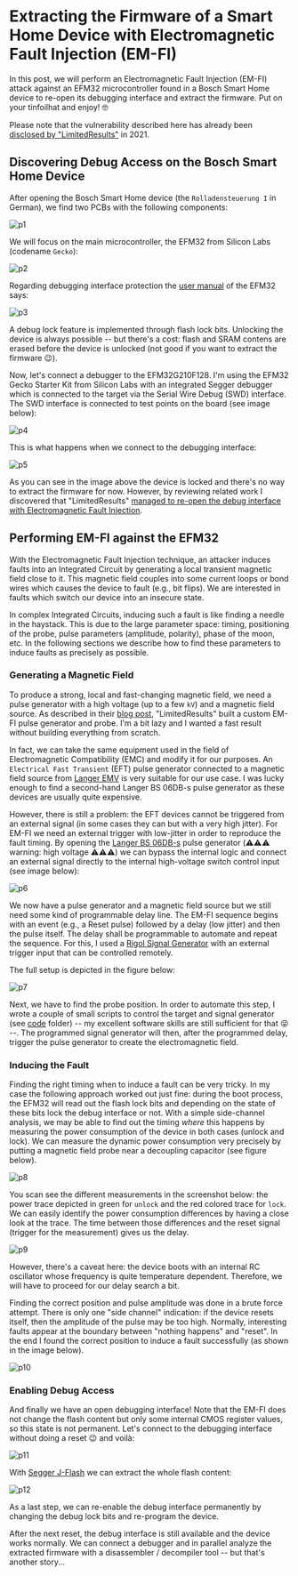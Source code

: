 # Extracting the Firmware of a Smart Home Device with Electromagnetic Fault Injection (EM-FI)

In this post, we will perform an Electromagnetic Fault Injection (EM-FI) attack against an EFM32 microcontroller found in a Bosch Smart Home device to re-open its debugging interface and extract the firmware. Put on your tinfoilhat and enjoy! 🤓

Please note that the vulnerability described here has already been [disclosed by "LimitedResults"](https://limitedresults.com/2021/06/enter-the-efm32-gecko/) in 2021.

## Discovering Debug Access on the Bosch Smart Home Device

After opening the Bosch Smart Home device (the `Rolladensteuerung I` in German), we find two PCBs with the following components:

![p1](./pictures/p1.png)

We will focus on the main microcontroller, the EFM32 from Silicon Labs (codename `Gecko`):

![p2](./pictures/p2.png)

Regarding debugging interface protection the [user manual](https://www.silabs.com/documents/public/reference-manuals/EFM32G-RM.pdf) of the EFM32 says:

![p3](./pictures/p3.png)

A debug lock feature is implemented through flash lock bits. Unlocking the device is always possible -- but there's a cost: flash and SRAM contens are erased before the device is unlocked (not good if you want to extract the firmware 😉).

Now, let's connect a debugger to the EFM32G210F128. I'm using the EFM32 Gecko Starter Kit from Silicon Labs with an integrated Segger debugger which is connected to the target via the Serial Wire Debug (SWD) interface. The SWD interface is connected to test points on the board (see image below):

![p4](./pictures/p4.png)

This is what happens when we connect to the debugging interface:

![p5](./pictures/p5.png)

As you can see in the image above the device is locked and there's no way to extract the firmware for now. However, by reviewing related work I discovered that "LimitedResults" [managed to re-open the debug interface with Electromagnetic Fault Injection](https://limitedresults.com/2021/06/enter-the-efm32-gecko/). 

## Performing EM-FI against the EFM32

With the Electromagnetic Fault Injection technique, an attacker induces faults into an Integrated Circuit by generating a local transient magnetic field close to it. This magnetic field couples into some current loops or bond wires which causes the device to fault (e.g., bit flips). We are interested in faults which switch our device into an insecure state. 

In complex Integrated Circuits, inducing such a fault is like finding a needle in the haystack. This is due to the large parameter space: timing, positioning of the probe, pulse parameters (amplitude, polarity), phase of the moon, etc. In the following sections we describe how to find these parameters to induce faults as precisely as possible.

### Generating a Magnetic Field

To produce a strong, local and fast-changing magnetic field, we need a pulse generator with a high voltage (up to a few `kV`) and a magnetic field source. As described in their [blog post](https://limitedresults.com/2021/06/enter-the-efm32-gecko/), "LimitedResults" built a custom EM-FI pulse generator and probe. I'm a bit lazy and I wanted a fast result without building everything from scratch.

In fact, we can take the same equipment used in the field of Electromagnetic Compatibility (EMC) and modify it for our purposes. An `Electrical Fast Transient` (EFT) pulse generator connected to a magnetic field source from [Langer EMV](https://www.langer-emv.de/en/index) is very suitable for our use case. I was lucky enough to find a second-hand Langer BS 06DB-s pulse generator as these devices are usually quite expensive.

However, there is still a problem: the EFT devices cannot be triggered from an external signal (in some cases they can but with a very high jitter). For EM-FI we need an external trigger with low-jitter in order to reproduce the fault timing. By opening the [Langer BS 06DB-s](https://www.langer-emv.de/en/product/accessory-eft-burst-generators-iec-61000-4-4/15/h5-ic-set-eft-burst-magnetic-field-source/1283/bs-06du-s-eft-burst-magnetic-field-source/1279) pulse generator (⚠️⚠️⚠️ warning: high voltage ⚠️⚠️⚠️) we can bypass the internal logic and connect an external signal directly to the internal high-voltage switch control input (see image below):

![p6](./pictures/p6.png)

We now have a pulse generator and a magnetic field source but we still need some kind of programmable delay line. The EM-FI sequence begins with an event (e.g., a Reset pulse) followed by a delay (low jitter) and then the pulse itself. The delay shall be programmable to automate and repeat the sequence. For this, I used a [Rigol Signal Generator](https://www.rigol.eu/products/waveform-generators/dg800.html) with an external trigger input that can be controlled remotely.

The full setup is depicted in the figure below:

![p7](./pictures/p7.png)

Next, we have to find the probe position. In order to automate this step, I wrote a couple of small scripts to control the target and signal generator (see [code](./code/) folder) -- my excellent software skills are still sufficient for that 😜 --. The programmed signal generator will then, after the programmed delay, trigger the pulse generator to create the electromagnetic field.

### Inducing the Fault

Finding the right timing when to induce a fault can be very tricky. In my case the following approach worked out just fine: during the boot process, the EFM32 will read out the flash lock bits and depending on the state of these bits lock the debug interface or not. With a simple side-channel analysis, we may be able to find out the timing *where* this happens by measuring the power consumption of the device in both cases (unlock and lock). We can measure the dynamic power consumption very precisely by putting a magnetic field probe near a decoupling capacitor (see figure below).

![p8](./pictures/p8.png)

You scan see the different measurements in the screenshot below: the power trace depicted in green for `unlock` and the red colored trace for `lock`. We can easily identify the power consumption differences by having a close look at the trace. The time between those differences and the reset signal (trigger for the measurement) gives us the delay.

![p9](./pictures/p9.png)

However, there's a caveat here: the device boots with an internal RC oscillator whose frequency is quite temperature dependent. Therefore, we will have to proceed for our delay search a bit.

Finding the correct position and pulse amplitude was done in a brute force attempt. There is only one "side channel" indication: if the device resets itself, then the amplitude of the pulse may be too high. Normally, interesting faults appear at the boundary between "nothing happens" and "reset". In the end I found the correct position to induce a fault successfully (as shown in the image below).

![p10](./pictures/p10.png)

### Enabling Debug Access

And finally we have an open debugging interface! Note that the EM-FI does not change the flash content but only some internal CMOS register values, so this state is not permanent. Let's connect to the debugging interface without doing a reset 😉 and voilà:

![p11](./pictures/p11.png)

With [Segger J-Flash](https://www.segger.com/products/debug-probes/j-link/tools/j-flash/about-j-flash/) we can extract the whole flash content:

![p12](./pictures/p12.png)

As a last step, we can re-enable the debug interface permanently by changing the debug lock bits and re-program the device.

After the next reset, the debug interface is still available and the device works normally. We can connect a debugger and in parallel analyze the extracted firmware with a disassembler / decompiler tool -- but that's another story...
